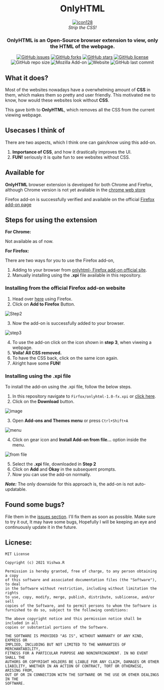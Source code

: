 <div align="center">
  
# OnlyHTML
  <a href="https://onlyhtmlofficial.netlify.app/">
    
  ![icon128](https://user-images.githubusercontent.com/64256342/147130130-17d6c8e1-7a7f-4d74-8bdf-688076cae968.png)
  </a>
  <br>
_Strip the CSS!_
</div>

<div align="center">
  
### OnlyHTML is an Open-Source browser extension to view, only the HTML of the webpage.
  
[![GitHub issues](https://img.shields.io/github/issues/code-reaper08/OnlyHTML?style=for-the-badge)](https://github.com/code-reaper08/OnlyHTML/issues) [![GitHub forks](https://img.shields.io/github/forks/code-reaper08/OnlyHTML?style=for-the-badge)](https://github.com/code-reaper08/OnlyHTML/network) [![GitHub stars](https://img.shields.io/github/stars/code-reaper08/OnlyHTML?style=for-the-badge)](https://github.com/code-reaper08/OnlyHTML/stargazers) [![GitHub license](https://img.shields.io/github/license/code-reaper08/OnlyHTML?style=for-the-badge)](https://github.com/code-reaper08/OnlyHTML/blob/main/LICENSE) ![GitHub repo size](https://img.shields.io/github/repo-size/code-reaper08/OnlyHTML?style=for-the-badge) ![Mozilla Add-on](https://img.shields.io/amo/v/OnlyHTML?style=for-the-badge) ![Website](https://img.shields.io/website?down_color=lightgreay&down_message=offline&style=for-the-badge&up_color=blue&up_message=online&url=https%3A%2F%2Fonlyhtmlofficial.netlify.app%2F) ![GitHub last commit](https://img.shields.io/github/last-commit/code-reaper08/OnlyHTML?style=for-the-badge)
</div>

## What it does?
Most of the websites nowadays have a overwhelming amount of **CSS** in them, which makes them so pretty and user friendly. This motivated me to know, how would these websites look without **CSS**.

This gave birth to **OnlyHTML**, which removes all the CSS from the current viewing webpage.

## Usecases I think of
There are two aspects, which I think one can gain/know using this add-on.
1. **Importance of CSS**, and how it drastically improves the UI.
2. **FUN!** seriously it is quite fun to see websites without CSS.

## Available for
**OnlyHTML** browser extension is developed for both Chrome and Firefox, although Chrome version is not yet avaliable in the [chrome web store](https://chrome.google.com/webstore/category/extensions)

Firefox add-on is successfully verified and available on the official [Firefox add-on page](https://addons.mozilla.org/en-US/firefox/)

## Steps for using the extension
**For Chrome:**

Not available as of now.

**For Firefox:**

There are two ways for you to use the Firefox add-on,
1. Adding to your browser from [onlyhtml- Firefox add-on official site](https://addons.mozilla.org/en-US/firefox/addon/onlyhtml/).
2. Manually installing using the **.xpi** file available in this repository.

### **Installing from the official Firefox add-on website**
1. Head over [here](https://addons.mozilla.org/en-US/firefox/addon/onlyhtml/) using Firefox.
2. Click on **Add to Firefox** Button.

![Step2](https://user-images.githubusercontent.com/64256342/147415243-cea9044d-a44c-4746-9a4c-a30fd16fe6c3.png)

3. Now the add-on is successfully added to your browser.

![step3](https://user-images.githubusercontent.com/64256342/147415298-5e57d1c8-4f2f-46cc-9ebb-f705771df4d0.png)

4. To use the add-on click on the icon shown in **step 3**, when viweing a webpage.
5. **Voila! All CSS removed.**
6. To have the CSS back, click on the same icon again.
7. Alright have some **FUN!**

### **Installing using the .xpi file**
To install the add-on using the .xpi file, follow the below steps.
1. In this repository navigate to `Firfox/onlyhtml-1.0-fx.xpi` or [click here](https://github.com/code-reaper08/OnlyHTML/blob/main/Firefox/onlyhtml-1.0-fx.xpi).
2. Click on the **Download** button.

![image](https://user-images.githubusercontent.com/64256342/147415422-884c22d1-f20c-41d2-8dc2-798070008768.png)

3. Open **Add-ons and Themes menu** or press `Ctrl+Shift+A`

![menu](https://user-images.githubusercontent.com/64256342/147415497-68a7d296-ea69-4421-a518-b5c1712137ec.png)

4. Click on gear icon and **Install Add-on from file...** option inside the menu.

![from file](https://user-images.githubusercontent.com/64256342/147415528-9bbe3bcb-a08f-41ee-b4aa-1578f93edd51.png)

5. Select the **.xpi** file, downloaded in **Step 2**
6. Click on **Add** and **Okay** in the subsequent prompts.
7. Now you can use the add-on normally.

_**Note:**_ The only downside for this approach is, the add-on is not auto-updatable.

## Found some bugs?
File them in the [issues section](https://github.com/code-reaper08/OnlyHTML/issues). I'll fix them as soon as possible.
Make sure to try it out, It may have some bugs, Hopefully I will be keeping an eye and continuously update it in the future.

## Licnese:
```
MIT License

Copyright (c) 2021 Vishwa.R

Permission is hereby granted, free of charge, to any person obtaining a copy
of this software and associated documentation files (the "Software"), to deal
in the Software without restriction, including without limitation the rights
to use, copy, modify, merge, publish, distribute, sublicense, and/or sell
copies of the Software, and to permit persons to whom the Software is
furnished to do so, subject to the following conditions:

The above copyright notice and this permission notice shall be included in all
copies or substantial portions of the Software.

THE SOFTWARE IS PROVIDED "AS IS", WITHOUT WARRANTY OF ANY KIND, EXPRESS OR
IMPLIED, INCLUDING BUT NOT LIMITED TO THE WARRANTIES OF MERCHANTABILITY,
FITNESS FOR A PARTICULAR PURPOSE AND NONINFRINGEMENT. IN NO EVENT SHALL THE
AUTHORS OR COPYRIGHT HOLDERS BE LIABLE FOR ANY CLAIM, DAMAGES OR OTHER
LIABILITY, WHETHER IN AN ACTION OF CONTRACT, TORT OR OTHERWISE, ARISING FROM,
OUT OF OR IN CONNECTION WITH THE SOFTWARE OR THE USE OR OTHER DEALINGS IN THE
SOFTWARE.
```

